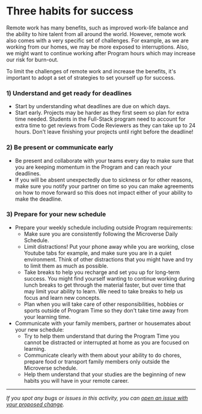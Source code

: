 # Three habits for success 

Remote work has many benefits, such as improved work-life balance and the ability to hire talent from all around the world. However, remote work also comes with a very specific set of challenges. For example, as we are working from our homes, we may be more exposed to interruptions. Also, we might want to continue working after Program hours which may increase our risk for burn-out.

To limit the challenges of remote work and increase the benefits, it's important to adopt a set of strategies to set yourself up for success.

### 1) Understand and get ready for deadlines

- Start by understanding what deadlines are due on which days.
- Start early. Projects may be harder as they first seem so plan for extra time needed. Students in the Full-Stack program need to account for extra time to get reviews from Code Reviewers as they can take up to 24 hours. Don't leave finishing your projects until right before the deadline!

### 2) Be present or communicate early

- Be present and collaborate with your teams every day to make sure that you are keeping momentum in the Program and can reach your deadlines.
- If you will be absent unexpectedly due to sickness or for other reasons, make sure you notify your partner on time so you can make agreements on how to move forward so this does not impact either of your ability to make the deadline.

### 3) Prepare for your new schedule

- Prepare your weekly schedule including outside Program requirements:
  - Make sure you are consistently following the Microverse Daily Schedule. 
  - Limit distractions! Put your phone away while you are working, close Youtube tabs for example, and make sure you are in a quiet environment. Think of other distractions that you might have and try to limit them as much as possible.
  - Take breaks to help you recharge and set you up for long-term success. You might find yourself wanting to continue working during lunch breaks to get through the material faster, but over time that may limit your ability to learn. We need to take breaks to help us focus and learn new concepts.
  - Plan when you will take care of other responsibilities, hobbies or sports outside of Program Time so they don't take time away from your learning time.
- Communicate with your family members, partner or housemates about your new schedule:
  - Try to help them understand that during the Program Time you cannot be distracted or interrupted at home as you are focused on learning.
  - Communicate clearly with them about your ability to do chores, prepare food or transport family members only outside the Microverse schedule.
  - Help them understand that your studies are the beginning of new habits you will have in your remote career.

------

_If you spot any bugs or issues in this activity, you can [open an issue with your proposed change](https://github.com/microverseinc/curriculum-transversal-skills/blob/main/git-github/articles/open_issue.md)._
